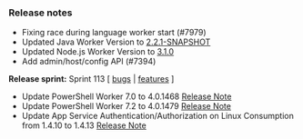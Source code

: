### Release notes
<!-- Please add your release notes in the following format:
- My change description (#PR)
-->
- Fixing race during language worker start (#7979)
- Updated Java Worker Version to [2.2.1-SNAPSHOT](https://github.com/Azure/azure-functions-java-worker/releases/tag/2.2.1-SNAPSHOT)
- Updated Node.js Worker Version to [3.1.0](https://github.com/Azure/azure-functions-nodejs-worker/releases/tag/v3.1.0)
- Add admin/host/config API (#7394)

**Release sprint:** Sprint 113
[ [bugs](https://github.com/Azure/azure-functions-host/issues?q=is%3Aissue+milestone%3A%22Functions+Sprint+113%22+label%3Abug+is%3Aclosed) | [features](https://github.com/Azure/azure-functions-host/issues?q=is%3Aissue+milestone%3A%22Functions+Sprint+113%22+label%3Afeature+is%3Aclosed) ]
- Update PowerShell Worker 7.0 to 4.0.1468 [Release Note](https://github.com/Azure/azure-functions-powershell-worker/releases/tag/v4.0.1468)
- Update PowerShell Worker 7.2 to 4.0.1479 [Release Note](https://github.com/Azure/azure-functions-powershell-worker/releases/tag/v4.0.1479)
- Update App Service Authentication/Authorization on Linux Consumption from 1.4.10 to 1.4.13 [Release Note](https://github.com/Azure/app-service-announcements/issues/354)